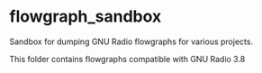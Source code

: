 # flowgraph_sandbox
Sandbox for dumping GNU Radio flowgraphs for various projects.

This folder contains flowgraphs compatible with GNU Radio 3.8
